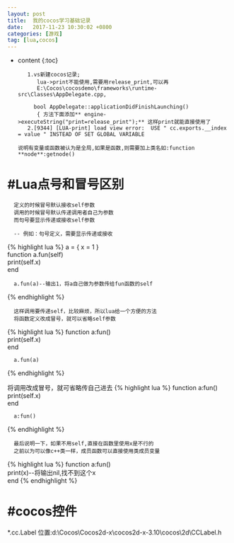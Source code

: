 ```yaml
---
layout: post
title:  我的cocos学习基础记录
date:   2017-11-23 10:30:02 +0800
categories: [游戏] 
tag: [lua,cocos] 
---
```


* content
{:toc}

         1.vs新建cocos记录;
            lua->print不能使用,需要用release_print,可以再
            E:\Cocos\cocosdemo\frameworks\runtime-src\Classes\AppDelegate.cpp,

           bool AppDelegate::applicationDidFinishLaunching()
            { 方法下面添加** engine->executeString("print=release_print");** 这样print就能直接使用了
         2.[9344] [LUA-print] load view error:  USE " cc.exports.__index = value " INSTEAD OF SET GLOBAL VARIABLE
      
      说明有变量或函数被认为是全局,如果是函数,则需要加上类名如:function **node**:getnode()
      

#Lua点号和冒号区别
===============

      定义的时候冒号默认接收self参数
      调用的时候冒号默认传递调用者自己为参数
      而句号要显示传递或接收self参数
      
      -- 例如：句号定义，需要显示传递或接收
{% highlight lua %}
      a = { x = 1 }  
      function a.fun(self)   
      print(self.x)  
      end  
        
      a.fun(a)--输出1，将a自己做为参数传给fun函数的self  
{% endhighlight %}

      这样调用要传递self，比较麻烦，所以lua给一个方便的方法
      将函数定义改成冒号，就可以省略self参数
{% highlight lua %}
      function a:fun()   
      print(self.x)  
      end  
        
      a.fun(a)  
{% endhighlight %}

将调用改成冒号，就可省略传自己进去
   {% highlight lua %}
   function a:fun()   
      print(self.x)  
      end  
        
      a:fun()  

{% endhighlight %}


      最后说明一下，如果不用self,直接在函数里使用x是不行的
      之前以为可以像c++类一样，成员函数可以直接使用类成员变量

   {% highlight lua %}
   function a:fun()   
      print(x)--将输出nil,找不到这个x  
      end
{% endhighlight %}


#cocos控件
===============

   *.cc.Label
     位置:d:\Cocos\Cocos2d-x\cocos2d-x-3.10\cocos\2d\CCLabel.h
      








